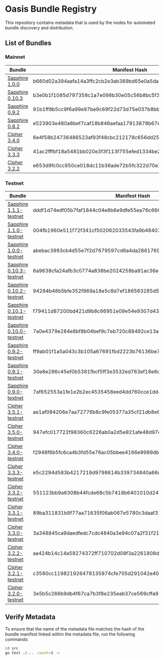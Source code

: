 # Oasis Bundle Registry

This repository contains metadata that is used by the nodes for automated
bundle discovery and distribution.

## List of Bundles

### Mainnet

| Bundle                                                                                                              | Manifest Hash                                                    |
| ------------------------------------------------------------------------------------------------------------------- | ---------------------------------------------------------------- |
| [Sapphire 1.0.0](https://github.com/oasisprotocol/sapphire-paratime/releases/download/v1.0.0/sapphire-paratime.orc) | b660d02a394aafa14a3ffc2cb2e3ab389bd65e0a5da07f3b9fa02cf7d8466e07 |
| [Sapphire 0.10.3](https://github.com/oasisprotocol/sapphire-paratime/releases/download/v0.10.3/sapphire-paratime.orc) | b3e0b1f1085d797358c1a7e098b30e05c56b8bc5f39a5c6af10597aaa754d28f |
| [Sapphire 0.9.2](https://github.com/oasisprotocol/sapphire-paratime/releases/download/v0.9.2/sapphire-paratime.orc) | 91b1ff8b5cc9f6a99e97be9c69f22d73d75e037b8bbca7fda64a7a41bc997841 |
| [Sapphire 0.8.2](https://github.com/oasisprotocol/sapphire-paratime/releases/download/v0.8.2/sapphire-paratime.orc) | e523903e480a8bef7caf18b846aefaa17913878b67eee13ac618849dd0bb8741 |
| [Cipher 3.4.0](https://github.com/oasisprotocol/cipher-paratime/releases/download/v3.4.0/cipher-paratime.orc) | 6e4f58b24736486523af93f48cbc212178c656dd25c56c9b31c4c2434c928840 |
| [Cipher 3.3.3](https://github.com/oasisprotocol/cipher-paratime/releases/download/v3.3.3/cipher-paratime.orc) | 41ac2fffbf18a5481bb020e3f3f113f755efed1334be2c426f3da9d30d470897 |
| [Cipher 3.2.2](https://github.com/oasisprotocol/cipher-paratime/releases/download/v3.2.2/cipher-paratime.orc) | e653d9fc0cc950ce018dc11b36ade72b5fc322d70e78501549a89e60ed22ded0 |

### Testnet

| Bundle                                                                                                                              | Manifest Hash                                                    |
| ----------------------------------------------------------------------------------------------------------------------------------- | ---------------------------------------------------------------- |
| [Sapphire 1.1.1-testnet](https://github.com/oasisprotocol/sapphire-paratime/releases/download/v1.1.1-testnet/sapphire-paratime.orc) | dddf1d74edf05b7faf1844c04e8b6e9dfe55ea76c6663872fdd75e5e4adea0c1 |
| [Sapphire 1.1.0-testnet](https://github.com/oasisprotocol/sapphire-paratime/releases/download/v1.1.0-testnet/sapphire-paratime.orc) | 004fb1960e511f72f341cf502062033543fa9b4840765d9e238c90c2ab406d54 |
| [Sapphire 1.0.0-testnet](https://github.com/oasisprotocol/sapphire-paratime/releases/download/v1.0.0-testnet/sapphire-paratime.orc) | abebac3993cb4d55e7f2d7679597cd6a4da2861769ea118566fd827015bd3ed9 |
| [Sapphire 0.10.3-testnet](https://github.com/oasisprotocol/sapphire-paratime/releases/download/v0.10.3-testnet/sapphire-paratime.orc) | 6a9638cfa24afb3c0774a838be2024258ba91ac36e45153bf4d26c0500b453cf |
| [Sapphire 0.10.2-testnet](https://github.com/oasisprotocol/sapphire-paratime/releases/download/v0.10.2-testnet/sapphire-paratime.orc) | 94284b48b5bfe352f869a18e5c8d7ef186563285d526fdeb6cff6b2943142371 |
| [Sapphire 0.10.1-testnet](https://github.com/oasisprotocol/sapphire-paratime/releases/download/v0.10.1-testnet/sapphire-paratime.orc) | f79411d87200bd421d9b8c66951e09e54e9307d436d664a6d0acc555b6a82385 |
| [Sapphire 0.10.0-testnet](https://github.com/oasisprotocol/sapphire-paratime/releases/download/v0.10.0-testnet/sapphire-paratime.orc) | 7a0e4379e284e8bf8b04bef9c7eb720c88492ce13a438c20ab731193734715b5 |
| [Sapphire 0.9.2-testnet](https://github.com/oasisprotocol/sapphire-paratime/releases/download/v0.9.2-testnet/sapphire-paratime.orc) | ff9ab01f1a5a043c3b105a67691fbd2223b76136be734c6a322493ce9f3a7280 |
| [Sapphire 0.9.1-testnet](https://github.com/oasisprotocol/sapphire-paratime/releases/download/v0.9.1-testnet/sapphire-paratime.orc) | 30e8e286c45ef0b5381fbcf5ff3e3532ed763ef18e6de736fe15013d482e030d |
| [Sapphire 0.9.0-testnet](https://github.com/oasisprotocol/sapphire-paratime/releases/download/v0.9.0-testnet/sapphire-paratime.orc) | 7af652553a1fe1e2b2ec4535458eed4dd760cce1dd4df00c30b164523ecd674e |
| [Cipher 3.5.1-testnet](https://github.com/oasisprotocol/cipher-paratime/releases/download/v3.5.1-testnet/cipher-paratime.orc) | ae1af084206e7aa72776b8c9fe05377a35cf21db8e6e581754d254d6a0b5615a |
| [Cipher 3.5.0-testnet](https://github.com/oasisprotocol/cipher-paratime/releases/download/v3.5.0-testnet/cipher-paratime.orc) | 947efc017722f98360c6226ab0a2d5e921afe48d97ecca79b21ca73e24a2da73 |
| [Cipher 3.4.0-testnet](https://github.com/oasisprotocol/cipher-paratime/releases/download/v3.4.0-testnet/cipher-paratime.orc) | f2948f6b5fc6ca4b3fd55e76ac05bbee4166e9989db6405d0eeafe86d34f4909 |
| [Cipher 3.3.3-testnet](https://github.com/oasisprotocol/cipher-paratime/releases/download/v3.3.3-testnet/cipher-paratime.orc) | e5c2294d583b4217219d9798614b339734840a66d72c59559838d4c131660947 |
| [Cipher 3.3.2-testnet](https://github.com/oasisprotocol/cipher-paratime/releases/download/v3.3.2-testnet/cipher-paratime.orc) | 551123bb9a6308b44fcde68c5b7418b6401010d24971960408c2595fed259b6f |
| [Cipher 3.3.1-testnet](https://github.com/oasisprotocol/cipher-paratime/releases/download/v3.3.1-testnet/cipher-paratime.orc) | 89ba311831b9f77aa71635f06ab067e5780c3daaf3103110288f634c174d99aa |
| [Cipher 3.3.0-testnet](https://github.com/oasisprotocol/cipher-paratime/releases/download/v3.3.0-testnet/cipher-paratime.orc) | 3a348845ca9daedfedc7cdc4840a3e94c07a2f31f21ffe6b23ec6735203b55af |
| [Cipher 3.2.2-testnet](https://github.com/oasisprotocol/cipher-paratime/releases/download/v3.2.2-testnet/cipher-paratime.orc) | aa424b14c14a58274372ff710702d08f3a2261808d00d3a6e132534949309320 |
| [Cipher 3.2.1-testnet](https://github.com/oasisprotocol/cipher-paratime/releases/download/v3.2.1-testnet/cipher-paratime.orc) | c3580cc119821926478135974cfe705d291042e4010a0f3b1173c98e6223e155 |
| [Cipher 3.2.0-testnet](https://github.com/oasisprotocol/cipher-paratime/releases/download/v3.2.0-testnet/cipher-paratime.orc) | 3e5b5c266b9db4f67ca7b3f8e235eab37ce569cffa93bc3e01e15c3a23b9ccc9 |

## Verify Metadata

To ensure that the name of the metadata file matches the hash of the bundle
manifest linked within the metadata file, run the following commands:

```bash
cd src
go test ./... -count=1 -v
```
